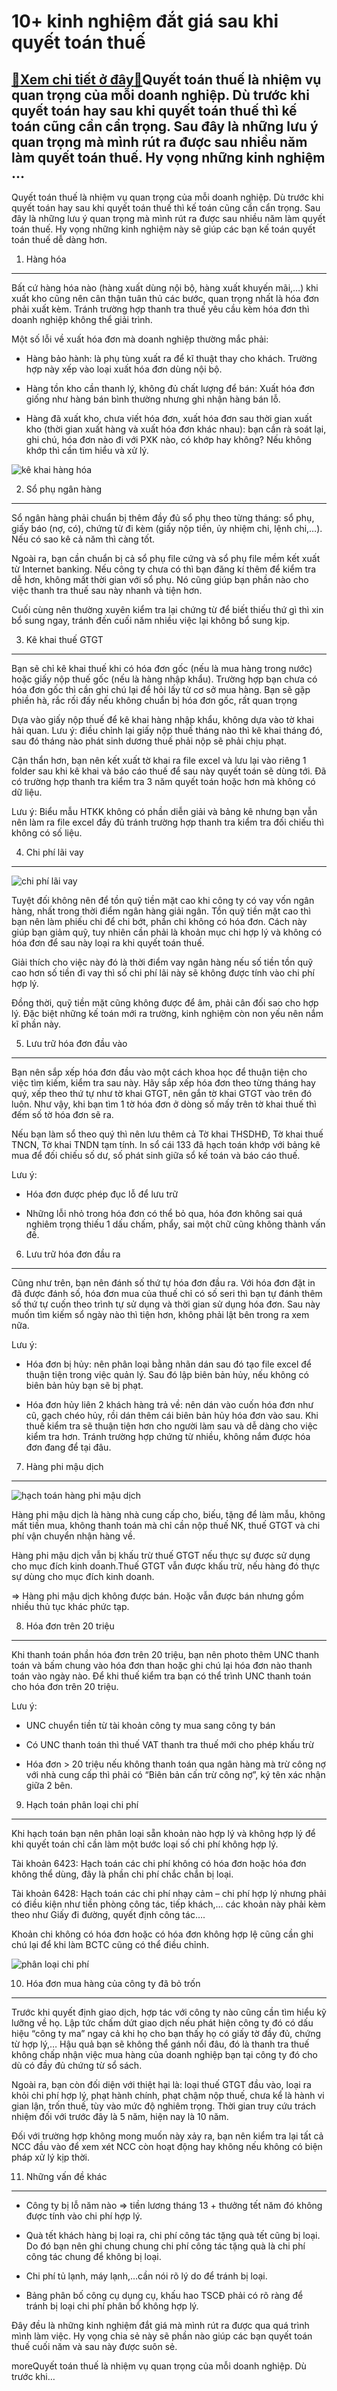 10+ kinh nghiệm đắt giá sau khi quyết toán thuế
===============================================

[:gift:Xem chi tiết ở đây:gift:](https://hddtvn.com/10-kinh-nghiem-dat-gia-sau-khi-quyet-toan-thue/)Quyết toán thuế là nhiệm vụ quan trọng của mỗi doanh nghiệp. Dù trước khi quyết toán hay sau khi quyết toán thuế thì kế toán cũng cần cẩn trọng. Sau đây là những lưu ý quan trọng mà mình rút ra được sau nhiều năm làm quyết toán thuế. Hy vọng những kinh nghiệm …
---------------------------------------------------------------------------------------------------------------------------------------------------------------------------------------------------------------------------------------------------------------------

Quyết toán thuế là nhiệm vụ quan trọng của mỗi doanh nghiệp. Dù trước khi quyết toán hay sau khi quyết toán thuế thì kế toán cũng cần cẩn trọng. Sau đây là những lưu ý quan trọng mà mình rút ra được sau nhiều năm làm quyết toán thuế. Hy vọng những kinh nghiệm này sẽ giúp các bạn kế toán quyết toán thuế dễ dàng hơn.


1. Hàng hóa
-----------


Bất cứ hàng hóa nào (hàng xuất dùng nội bộ, hàng xuất khuyến mãi,…) khi xuất kho cũng nên cân thận tuân thủ các bước, quan trọng nhất là hóa đơn phải xuất kèm. Tránh trường hợp thanh tra thuế yêu cầu kèm hóa đơn thì doanh nghiệp không thể giải trình.


Một số lỗi về xuất hóa đơn mà doanh nghiệp thường mắc phải:




* Hàng bảo hành: là phụ tùng xuất ra để kĩ thuật thay cho khách. Trường hợp này xếp vào loại xuất hóa đơn dùng nội bộ.

* Hàng tồn kho cần thanh lý, không đủ chất lượng để bán: Xuất hóa đơn giống như hàng bán bình thường nhưng ghi nhận hàng bán lỗ.

* Hàng đã xuất kho, chưa viết hóa đơn, xuất hóa đơn sau thời gian xuất kho (thời gian xuất hàng và xuất hóa đơn khác nhau): bạn cần rà soát lại, ghi chú, hóa đơn nào đi với PXK nào, có khớp hay không? Nếu không khớp thì cần tìm hiểu và xử lý.



![kê khai hàng hóa](https://hddtvn.com/wp-content/uploads/2021/01/1445441.jpg)


2. Sổ phụ ngân hàng
-------------------


Sổ ngân hàng phải chuẩn bị thêm đầy đủ sổ phụ theo từng tháng: sổ phụ, giấy báo (nợ, có), chứng từ đi kèm (giấy nộp tiền, ủy nhiệm chi, lệnh chi,…). Nếu có sao kê cả năm thì càng tốt.


Ngoài ra, bạn cần chuẩn bị cả sổ phụ file cứng và sổ phụ file mềm kết xuất từ Internet banking. Nếu công ty chưa có thì bạn đăng kí thêm để kiểm tra dễ hơn, không mất thời gian với sổ phụ. Nó cũng giúp bạn phần nào cho việc thanh tra thuế sau này nhanh và tiện hơn.


Cuối cùng nên thường xuyên kiểm tra lại chứng từ để biết thiếu thứ gì thì xin bổ sung ngay, tránh đến cuối năm nhiều việc lại không bổ sung kịp.


3. Kê khai thuế GTGT
--------------------


Bạn sẽ chỉ kê khai thuế khi có hóa đơn gốc (nếu là mua hàng trong nước) hoặc giấy nộp thuế gốc (nếu là hàng nhập khẩu). Trường hợp bạn chưa có hóa đơn gốc thì cần ghi chú lại để hỏi lấy từ cơ sở mua hàng. Bạn sẽ gặp phiền hà, rắc rối đấy nếu không chuẩn bị hóa đơn gốc, rất quan trọng


Dựa vào giấy nộp thuế để kê khai hàng nhập khẩu, không dựa vào tờ khai hải quan. Lưu ý: điều chỉnh lại giấy nộp thuế tháng nào thì kê khai tháng đó, sau đó tháng nào phát sinh dương thuế phải nộp sẽ phải chịu phạt.


Cận thẩn hơn, bạn nên kết xuất tờ khai ra file excel và lưu lại vào riêng 1 folder sau khi kê khai và báo cáo thuế để sau này quyết toán sẽ dùng tới. Đã có trường hợp thanh tra kiểm tra 3 năm quyết toán hoặc hơn mà không có dữ liệu.


Lưu ý: Biểu mẫu HTKK không có phần diễn giải và bảng kê nhưng bạn vẫn nên làm ra file excel đầy đủ tránh trường hợp thanh tra kiểm tra đối chiếu thì không có số liệu.


4. Chi phí lãi vay
------------------


![chi phí lãi vay](https://hddtvn.com/wp-content/uploads/2021/01/administracion-nomina.jpg)


Tuyệt đối không nên để tồn quỹ tiền mặt cao khi công ty có vay vốn ngân hàng, nhất trong thời điểm ngân hàng giải ngân. Tồn quỹ tiền mặt cao thì bạn nên làm phiếu chi để chi bớt, phần chi không có hóa đơn. Cách này giúp bạn giảm quỹ, tuy nhiên cần phải là khoản mục chi hợp lý và không có hóa đơn để sau này loại ra khi quyết toán thuế.


Giải thích cho việc này đó là thời điểm vay ngân hàng nếu số tiền tồn quỹ cao hơn số tiền đi vay thì số chi phí lãi này sẽ không được tính vào chi phí hợp lý.


Đồng thời, quỹ tiền mặt cũng không được để âm, phải cân đối sao cho hợp lý. Đặc biệt những kế toán mới ra trường, kinh nghiệm còn non yếu nên nắm kĩ phần này.


5. Lưu trữ hóa đơn đầu vào
--------------------------


Bạn nên sắp xếp hóa đơn đầu vào một cách khoa học để thuận tiện cho việc tìm kiếm, kiểm tra sau này. Hãy sắp xếp hóa đơn theo từng tháng hay quý, xếp theo thứ tự như tờ khai GTGT, nên gắn tờ khai GTGT vào trên đó luôn. Như vậy, khi bạn tìm 1 tờ hóa đơn ở dòng số mấy trên tờ khai thuế thì đếm số tờ hóa đơn sẽ ra.


Nếu bạn làm sổ theo quý thì nên lưu thêm cả Tờ khai THSDHĐ, Tờ khai thuế TNCN, Tờ khai TNDN tạm tính. In sổ cái 133 đã hạch toán khớp với bảng kê mua để đối chiếu số dư, số phát sinh giữa sổ kế toán và báo cáo thuế.


Lưu ý:




* Hóa đơn được phép đục lỗ để lưu trữ

* Những lỗi nhỏ trong hóa đơn có thể bỏ qua, hóa đơn không sai quá nghiêm trọng thiếu 1 dấu chấm, phẩy, sai một chữ cũng không thành vấn đề.



6. Lưu trữ hóa đơn đầu ra
-------------------------


Cũng như trên, bạn nên đánh số thứ tự hóa đơn đầu ra. Với hóa đơn đặt in đã được đánh số, hóa đơn mua của thuế chỉ có số seri thì bạn tự đánh thêm số thứ tự cuốn theo trình tự sử dụng và thời gian sử dụng hóa đơn. Sau này muốn tìm kiếm sổ ngày nào thì tiện hơn, không phải lật bên trong ra xem nữa.


Lưu ý:




* Hóa đơn bị hủy: nên phân loại bằng nhãn dán sau đó tạo file excel để thuận tiện trong việc quản lý. Sau đó lập biên bản hủy, nếu không có biên bản hủy bạn sẽ bị phạt.

* Hóa đơn hủy liên 2 khách hàng trả về: nên dán vào cuốn hóa đơn như cũ, gạch chéo hủy, rồi dán thêm cái biên bản hủy hóa đơn vào sau. Khi thuế kiểm tra sẽ thuận tiện hơn cho người làm sau và dễ dàng cho việc kiểm tra hơn. Tránh trường hợp chứng từ nhiều, không nắm được hóa đơn đang để tại đâu.



7. Hàng phi mậu dịch
--------------------


![hạch toán hàng phi mậu dịch](https://hddtvn.com/wp-content/uploads/2021/01/administrador-negocios-hombre-inspector-financiero-secretaria-haciendo-informe-calcular-equilibrio-documento-verificacion-servicio-rentas-internas-concepto-auditoria_1423-1249.jpg)


Hàng phi mậu dịch là hàng nhà cung cấp cho, biếu, tặng để làm mẫu, không mất tiền mua, không thanh toán mà chỉ cần nộp thuế NK, thuế GTGT và chi phí vận chuyển nhận hàng về.


Hàng phi mậu dịch vẫn bị khấu trừ thuế GTGT nếu thực sự được sử dụng cho mục đích kinh doanh.Thuế GTGT vẫn được khấu trừ, nếu hàng đó thực sự dùng cho mục đích kinh doanh.


=> Hàng phi mậu dịch không được bán. Hoặc vẫn được bán nhưng gồm nhiều thủ tục khác phức tạp.


8. Hóa đơn trên 20 triệu
------------------------


Khi thanh toán phần hóa đơn trên 20 triệu, bạn nên photo thêm UNC thanh toán và bấm chung vào hóa đơn than hoặc ghi chú lại hóa đơn nào thanh toán vào ngày nào. Để khi thuế kiểm tra bạn có thể trình UNC thanh toán cho hóa đơn trên 20 triệu.


Lưu ý:




* UNC chuyển tiền từ tài khoản công ty mua sang công ty bán

* Có UNC thanh toán thì thuế VAT thanh tra thuế mới cho phép khấu trừ

* Hóa đơn > 20 triệu nếu không thanh toán qua ngân hàng mà trừ công nợ với nhà cung cấp thì phải có “Biên bản cấn trừ công nợ”, ký tên xác nhận giữa 2 bên.



9. Hạch toán phân loại chi phí
------------------------------


Khi hạch toán bạn nên phân loại sẵn khoản nào hợp lý và không hợp lý để khi quyết toán chỉ cần làm một bước loại số chi phí không hợp lý.


Tài khoản 6423: Hạch toán các chi phí không có hóa đơn hoặc hóa đơn không thể dùng, đây là phần chi phí chắc chắn bị loại.


Tài khoản 6428: Hạch toán các chi phí nhạy cảm – chi phí hợp lý nhưng phải có điều kiện như tiền phòng công tác, tiếp khách,… các khoản này phải kèm theo như Giấy đi đường, quyết định công tác….


Khoản chi không có hóa đơn hoặc có hóa đơn không hợp lệ cũng cần ghi chú lại để khi làm BCTC cũng có thể điều chỉnh.


![phân loại chi phí](https://hddtvn.com/wp-content/uploads/2021/01/administrador-negocios-hombre-inspector-financiero-secretaria-haciendo-informe-calculando-equilibrio-documento-verificacion-servicio-rentas-internas-concepto-auditoria_1423-1551.jpg)


10. Hóa đơn mua hàng của công ty đã bỏ trốn
-------------------------------------------


Trước khi quyết định giao dịch, hợp tác với công ty nào cũng cần tìm hiểu kỹ lưỡng về họ. Lập tức chấm dứt giao dịch nếu phát hiện công ty đó có dấu hiệu “công ty ma” ngay cả khi họ cho bạn thấy họ có giấy tờ đầy đủ, chứng từ hợp lý,… Hậu quả bạn sẽ không thể gánh nổi đâu, đó là thanh tra thuế không chấp nhận việc mua hàng của doanh nghiệp bạn tại công ty đó cho dù có đầy đủ chứng từ sổ sách.


Ngoài ra, bạn còn đối diện với thiệt hại là: loại thuế GTGT đầu vào, loại ra khỏi chi phí hợp lý, phạt hành chính, phạt chậm nộp thuế, chưa kể là hành vi gian lận, trốn thuế, tùy vào mức độ nghiêm trọng. Thời gian truy cứu trách nhiệm đối với trước đây là 5 năm, hiện nay là 10 năm.


Đối với trường hợp không mong muốn này xảy ra, bạn nên kiểm tra lại tất cả NCC đầu vào để xem xét NCC còn hoạt động hay không nếu không có biện pháp xử lý kịp thời.


11. Những vấn đề khác
---------------------




* Công ty bị lỗ năm nào => tiền lương tháng 13 + thưởng tết năm đó không được tính vào chi phí hợp lý.

* Quà tết khách hàng bị loại ra, chi phí công tác tặng quà tết cũng bị loại. Do đó bạn nên ghi chung chung chi phí công tác tặng quà là chi phí công tác chung để không bị loại.

* Chi phí tủ lạnh, máy lạnh,…cần nói rõ lý do để tránh bị loại.

* Bảng phân bố công cụ dụng cụ, khấu hao TSCĐ phải có rõ ràng để tránh bị loại chi phí phân bổ không hợp lý.



Đây đều là những kinh nghiệm đắt giá mà mình rút ra được qua quá trình mình làm việc. Hy vọng chia sẻ này sẽ phần nào giúp các bạn quyết toán thuế cuối năm và sau này được suôn sẻ.



moreQuyết toán thuế là nhiệm vụ quan trọng của mỗi doanh nghiệp. Dù trước khi…

